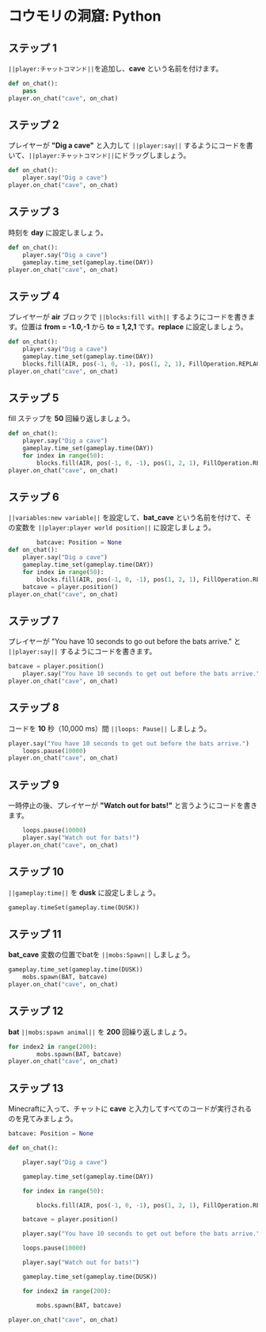 # コウモリの洞窟: Python

## ステップ 1
``||player:チャットコマンド||``を追加し、**cave** という名前を付けます。

```python
def on_chat():
    pass
player.on_chat("cave", on_chat)
```

## ステップ 2

プレイヤーが **"Dig a cave"** と入力して ``||player:say||`` するようにコードを書いて、``||player:チャットコマンド||``にドラッグしましょう。

```python
def on_chat(): 
    player.say("Dig a cave") 
player.on_chat("cave", on_chat) 
```

## ステップ 3

時刻を **day** に設定しましょう。

```python
def on_chat(): 
    player.say("Dig a cave") 
    gameplay.time_set(gameplay.time(DAY)) 
player.on_chat("cave", on_chat) 
```

## ステップ 4

プレイヤーが **air** ブロックで ``||blocks:fill with||`` するようにコードを書きます。位置は **from = -1.0,-1** から **to = 1,2,1** です。**replace** に設定しましょう。

```python
def on_chat(): 
    player.say("Dig a cave") 
    gameplay.time_set(gameplay.time(DAY)) 
    blocks.fill(AIR, pos(-1, 0, -1), pos(1, 2, 1), FillOperation.REPLACE) 
player.on_chat("cave", on_chat) 
```

## ステップ 5

fill ステップを **50** 回繰り返しましょう。

```python
def on_chat():
    player.say("Dig a cave")
    gameplay.time_set(gameplay.time(DAY))
    for index in range(50):
        blocks.fill(AIR, pos(-1, 0, -1), pos(1, 2, 1), FillOperation.REPLACE)
player.on_chat("cave", on_chat)
```

## ステップ 6

``||variables:new variable||`` を設定して、**bat_cave** という名前を付けて、その変数を ``||player:player world position||`` に設定しましょう。

```python
        batcave: Position = None
def on_chat():
    player.say("Dig a cave")
    gameplay.time_set(gameplay.time(DAY))
    for index in range(50):
        blocks.fill(AIR, pos(-1, 0, -1), pos(1, 2, 1), FillOperation.REPLACE)
    batcave = player.position()
player.on_chat("cave", on_chat)
```

## ステップ 7

プレイヤーが "You have 10 seconds to go out before the bats arrive." と ``||player:say||`` するようにコードを書きます。

```python
batcave = player.position()
    player.say("You have 10 seconds to get out before the bats arrive.")
player.on_chat("cave", on_chat)
```

## ステップ 8

コードを **10** 秒（10,000 ms）間 ``||loops: Pause||`` しましょう。

```python
player.say("You have 10 seconds to get out before the bats arrive.")
    loops.pause(10000)
player.on_chat("cave", on_chat)
```

## ステップ 9

一時停止の後、プレイヤーが **"Watch out for bats!"** と言うようにコードを書きます。

```python
    loops.pause(10000)
    player.say("Watch out for bats!")
player.on_chat("cave", on_chat)
```

## ステップ 10

``||gameplay:time||`` を **dusk** に設定しましょう。

```python
gameplay.timeSet(gameplay.time(DUSK))
```

## ステップ 11

**bat_cave** 変数の位置でbatを ``||mobs:Spawn||`` しましょう。

```python
gameplay.time_set(gameplay.time(DUSK))
    mobs.spawn(BAT, batcave)
player.on_chat("cave", on_chat)
```

## ステップ 12

**bat** ``||mobs:spawn animal||`` を **200** 回繰り返しましょう。

```python
for index2 in range(200):
        mobs.spawn(BAT, batcave)
player.on_chat("cave", on_chat)
```

## ステップ 13

Minecraftに入って、チャットに **cave** と入力してすべてのコードが実行されるのを見てみましょう。

```python
batcave: Position = None 

def on_chat(): 

    player.say("Dig a cave") 

    gameplay.time_set(gameplay.time(DAY)) 

    for index in range(50): 

        blocks.fill(AIR, pos(-1, 0, -1), pos(1, 2, 1), FillOperation.REPLACE) 

    batcave = player.position() 

    player.say("You have 10 seconds to get out before the bats arrive.") 

    loops.pause(10000) 

    player.say("Watch out for bats!") 

    gameplay.time_set(gameplay.time(DUSK)) 

    for index2 in range(200): 

        mobs.spawn(BAT, batcave) 

player.on_chat("cave", on_chat) 
```